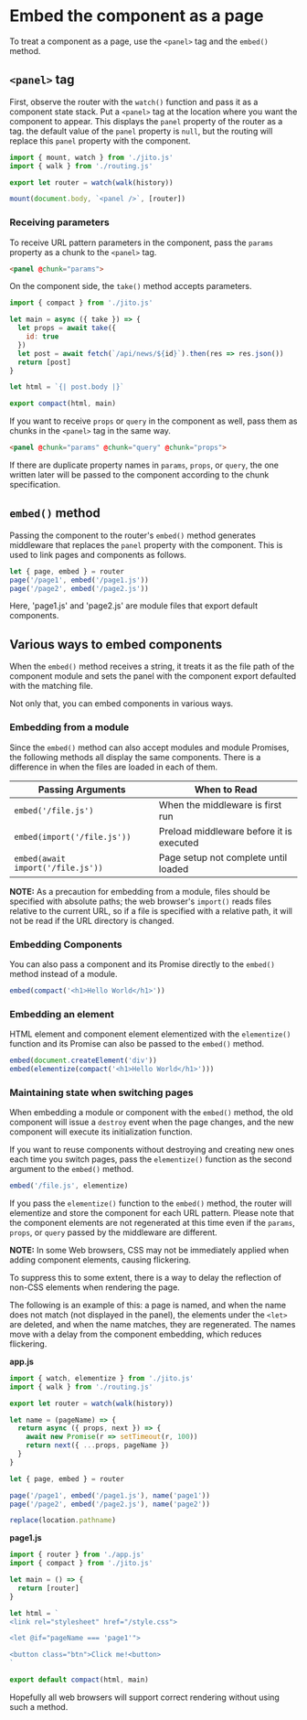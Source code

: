 # Embed the component as a page

To treat a component as a page, use the `<panel>` tag and the `embed()` method.

## `<panel>` tag

First, observe the router with the `watch()` function and pass it as a component state stack.
Put a `<panel>` tag at the location where you want the component to appear. This displays the `panel` property of the router as a tag. the default value of the `panel` property is `null`, but the routing will replace this `panel` property with the component.

```js
import { mount, watch } from './jito.js'
import { walk } from './routing.js'

export let router = watch(walk(history))

mount(document.body, `<panel />`, [router])
```

### Receiving parameters

To receive URL pattern parameters in the component, pass the `params` property as a chunk to the `<panel>` tag. 

```html
<panel @chunk="params">
```

On the component side, the `take()` method accepts parameters.

```js
import { compact } from './jito.js'

let main = async ({ take }) => {
  let props = await take({
    id: true
  })
  let post = await fetch(`/api/news/${id}`).then(res => res.json())
  return [post]
}

let html = `{| post.body |}`

export compact(html, main)
```

If you want to receive `props` or `query` in the component as well, pass them as chunks in the `<panel>` tag in the same way.

```html
<panel @chunk="params" @chunk="query" @chunk="props">
```

If there are duplicate property names in `params`, `props`, or `query`, the one written later will be passed to the component according to the chunk specification.

## `embed()` method

Passing the component to the router's `embed()` method generates middleware that replaces the `panel` property with the component.
This is used to link pages and components as follows.

```js
let { page, embed } = router
page('/page1', embed('/page1.js'))
page('/page2', embed('/page2.js'))
```

Here, 'page1.js' and 'page2.js' are module files that export default components.

## Various ways to embed components

When the `embed()` method receives a string, it treats it as the file path of the component module and sets the panel with the component export defaulted with the matching file.

Not only that, you can embed components in various ways.

### Embedding from a module

Since the `embed()` method can also accept modules and module Promises, the following methods all display the same components. There is a difference in when the files are loaded in each of them.

| Passing Arguments | When to Read |
| ---- | ---- |
| `embed('/file.js')` | When the middleware is first run |
| `embed(import('/file.js'))` | Preload middleware before it is executed |
| `embed(await import('/file.js'))` | Page setup not complete until loaded |

**NOTE:** As a precaution for embedding from a module, files should be specified with absolute paths; the web browser's `import()` reads files relative to the current URL, so if a file is specified with a relative path, it will not be read if the URL directory is changed.

### Embedding Components

You can also pass a component and its Promise directly to the `embed()` method instead of a module.

```js
embed(compact('<h1>Hello World</h1>'))
```

### Embedding an element

HTML element and component element elementized with the `elementize()` function and its Promise can also be passed to the `embed()` method.

```js
embed(document.createElement('div'))
embed(elementize(compact('<h1>Hello World</h1>')))
```

### Maintaining state when switching pages

When embedding a module or component with the `embed()` method, the old component will issue a `destroy` event when the page changes, and the new component will execute its initialization function.

If you want to reuse components without destroying and creating new ones each time you switch pages, pass the `elementize()` function as the second argument to the `embed()` method.

```js
embed('/file.js', elementize)
```

If you pass the `elementize()` function to the `embed()` method, the router will elementize and store the component for each URL pattern.
Please note that the component elements are not regenerated at this time even if the `params`, `props`, or `query` passed by the middleware are different.

**NOTE:** In some Web browsers, CSS may not be immediately applied when adding component elements, causing flickering.

To suppress this to some extent, there is a way to delay the reflection of non-CSS elements when rendering the page.

The following is an example of this: a page is named, and when the name does not match (not displayed in the panel), the elements under the `<let>` are deleted, and when the name matches, they are regenerated.
The names move with a delay from the component embedding, which reduces flickering.

**app.js**
```js
import { watch, elementize } from './jito.js'
import { walk } from './routing.js'

export let router = watch(walk(history))

let name = (pageName) => {
  return async ({ props, next }) => {
    await new Promise(r => setTimeout(r, 100))
    return next({ ...props, pageName })
  }
}

let { page, embed } = router

page('/page1', embed('/page1.js'), name('page1'))
page('/page2', embed('/page2.js'), name('page2'))

replace(location.pathname)
```

**page1.js**
```js
import { router } from './app.js'
import { compact } from './jito.js'

let main = () => {
  return [router]
}

let html = `
<link rel="stylesheet" href="/style.css">

<let @if="pageName === 'page1'">

<button class="btn">Click me!<button>
`

export default compact(html, main)
```

Hopefully all web browsers will support correct rendering without using such a method.
